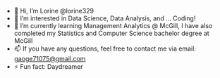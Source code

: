 - 👋 Hi, I’m Lorine @lorine329
- 👀 I’m interested in Data Science, Data Analysis, and ... Coding! 
- 🌱 I’m currently learning Management Analytics @ McGill, I have also completed my Statistics and Computer Science bachelor degree at McGill
- 📫 If you have any questions, feel free to contact me via email: gaoge71075@gmail.com
- ⚡ Fun fact: Daydreamer

<!---
lorine329/lorine329 is a ✨ special ✨ repository because its `README.md` (this file) appears on your GitHub profile.
You can click the Preview link to take a look at your changes.
--->
